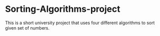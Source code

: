 # Sorting-Algorithms-project
This is a short university project that uses four different algorithms to sort given set of numbers.
